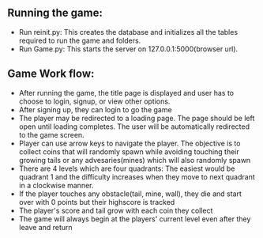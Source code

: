 ## Running the game:
- Run reinit.py: This creates the database and initializes all the tables required to run the game and folders.
- Run Game.py: This starts the server on 127.0.0.1:5000(browser url).

## Game Work flow:
- After running the game, the title page is displayed and user has to choose to login, signup, or view other options.
- After signing up, they can login to go the game
- The player may be redirected to a loading page. The page should be left open until loading completes. The user will be automatically redirected to the game screen.
- Player can use arrow keys to navigate the player. The objective is to collect coins that will randomly spawn while avoiding touching their growing tails or any advesaries(mines) which will also randomly spawn
- There are 4 levels which are four quadrants: The easiest would be quadrant 1 and the difficulty increases when they move to next quadrant in a clockwise manner. 
- If the player touches any obstacle(tail, mine, wall), they die and start over with 0 points but their highscore is tracked
- The player's score and tail grow with each coin they collect
- The game will always begin at the players' current level even after they leave and return
